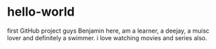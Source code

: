 # hello-world
first GitHub project guys
Benjamin here, am a learner, a deejay, a muisc lover
and definitely a swimmer. i love watching movies and series also.
